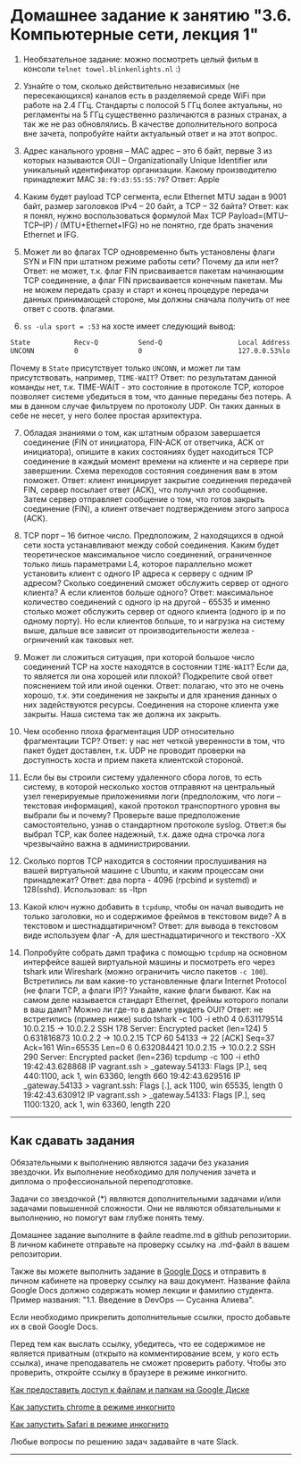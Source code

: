 # Домашнее задание к занятию "3.6. Компьютерные сети, лекция 1"

1. Необязательное задание:
можно посмотреть целый фильм в консоли `telnet towel.blinkenlights.nl` :)

2. Узнайте о том, сколько действительно независимых (не пересекающихся) каналов есть в разделяемой среде WiFi при работе на 2.4 ГГц. Стандарты с полосой 5 ГГц более актуальны, но регламенты на 5 ГГц существенно различаются в разных странах, а так же не раз обновлялись. В качестве дополнительного вопроса вне зачета, попробуйте найти актуальный ответ и на этот вопрос.

3. Адрес канального уровня – MAC адрес – это 6 байт, первые 3 из которых называются OUI – Organizationally Unique Identifier или уникальный идентификатор организации. Какому производителю принадлежит MAC `38:f9:d3:55:55:79`?
 Ответ: Apple

4. Каким будет payload TCP сегмента, если Ethernet MTU задан в 9001 байт, размер заголовков IPv4 – 20 байт, а TCP – 32 байта?
 Ответ: как я понял, нужно воспользоваться формулой Max TCP Payload=(MTU–TCP–IP) / (MTU+Ethernet+IFG)
 но не понятно, где брать значения Ethernet и IFG.

5. Может ли во флагах TCP одновременно быть установлены флаги SYN и FIN при штатном режиме работы сети? Почему да или нет?
 Ответ: не может, т.к. флаг FIN присваивается пакетам начинающим TCP соединение, а флаг FIN присваивается конечным пакетам. Мы не можем передать сразу и старт и конец процедуре передачи данных принимающей стороне, мы должны сначала получить от нее ответ с соотв. флагами.
6. `ss -ula sport = :53` на хосте имеет следующий вывод:

```bash
State           Recv-Q          Send-Q                   Local Address:Port                     Peer Address:Port          Process
UNCONN          0               0                        127.0.0.53%lo:domain                        0.0.0.0:*
```

Почему в `State` присутствует только `UNCONN`, и может ли там присутствовать, например, `TIME-WAIT`?
 Ответ: по результатам данной команды нет, т.к. TIME-WAIT - это состояние в протоколе TCP, которое позволяет системе убедиться в том, что данные переданы без потерь.
А мы в данном случае фильтруем по протоколу UDP. Он таких данных в себе не несет, у него более простая архитектура.

7. Обладая знаниями о том, как штатным образом завершается соединение (FIN от инициатора, FIN-ACK от ответчика, ACK от инициатора), опишите в каких состояниях будет находиться TCP соединение в каждый момент времени на клиенте и на сервере при завершении. Схема переходов состояния соединения вам в этом поможет.
 Ответ: клиент инициирует закрытие соединения передачей FIN, сервер посылает ответ (ACK), что получил это сообщение. Затем сервер отправляет сообщение о том, что готов закрыть соединение (FIN), а клиент отвечает подтверждением этого запроса (ACK).

8. TCP порт – 16 битное число. Предположим, 2 находящихся в одной сети хоста устанавливают между собой соединения. Каким будет теоретическое максимальное число соединений, ограниченное только лишь параметрами L4, которое параллельно может установить клиент с одного IP адреса к серверу с одним IP адресом? Сколько соединений сможет обслужить сервер от одного клиента? А если клиентов больше одного?
 Ответ: максимальное количество соединений с одного ip на другой - 65535 и именно столько может обслужить сервер от одного клиента (одного ip и по одному порту). Но если клиентов больше, то и нагрузка на систему выше, дальше все зависит от производительности железа - огрничений как таковых нет.

9. Может ли сложиться ситуация, при которой большое число соединений TCP на хосте находятся в состоянии  `TIME-WAIT`? Если да, то является ли она хорошей или плохой? Подкрепите свой ответ пояснением той или иной оценки.
 Ответ: полагаю, что это не очень хорошо, т.к. эти соединения не закрыты и для хранения данных о них задействуются ресурсы. Соединения на стороне клиента уже закрыты. Наша система так же должна их закрыть.

10. Чем особенно плоха фрагментация UDP относительно фрагментации TCP?
 Ответ: у нас нет четкой уверенности в том, что пакет будет доставлен, т.к. UDP не проводит проверки на доступность хоста и прием пакета клиентской стороной.

11. Если бы вы строили систему удаленного сбора логов, то есть систему, в которой несколько хостов отправяют на центральный узел генерируемые приложениями логи (предположим, что логи – текстовая информация), какой протокол транспортного уровня вы выбрали бы и почему? Проверьте ваше предположение самостоятельно, узнав о стандартном протоколе syslog.
 Ответ:я бы выбрал TCP, как более надежный, т.к. даже одна строчка лога чрезвычайно важна в администрировании.

12. Сколько портов TCP находится в состоянии прослушивания на вашей виртуальной машине с Ubuntu, и каким процессам они принадлежат?
 Ответ: два порта - 4096 (rpcbind и systemd) и 128(sshd). Использовал:
 ss -ltpn

13. Какой ключ нужно добавить в `tcpdump`, чтобы он начал выводить не только заголовки, но и содержимое фреймов в текстовом виде? А в текстовом и шестнадцатиричном?
 Ответ: для вывода в текстовом виде используем флаг -A, для шестнадцатиричного и текствого -XX


14. Попробуйте собрать дамп трафика с помощью `tcpdump` на основном интерфейсе вашей виртуальной машины и посмотреть его через tshark или Wireshark (можно ограничить число пакетов `-c 100`). Встретились ли вам какие-то установленные флаги Internet Protocol (не флаги TCP, а флаги IP)? Узнайте, какие флаги бывают. Как на самом деле называется стандарт Ethernet, фреймы которого попали в ваш дамп? Можно ли где-то в дампе увидеть OUI?
 Ответ: не встретились (пример ниже)
 sudo tshark -c 100 -i eth0
    4 0.631179514    10.0.2.15 → 10.0.2.2     SSH 178 Server: Encrypted packet (len=124)
    5 0.631816873     10.0.2.2 → 10.0.2.15    TCP 60 54133 → 22 [ACK] Seq=37 Ack=161 Win=65535 Len=0
    6 0.632084421    10.0.2.15 → 10.0.2.2     SSH 290 Server: Encrypted packet (len=236)
tcpdump -c 100 -i eth0
19:42:43.628868 IP vagrant.ssh > _gateway.54133: Flags [P.], seq 440:1100, ack 1, win 63360, length 660
19:42:43.629516 IP _gateway.54133 > vagrant.ssh: Flags [.], ack 1100, win 65535, length 0
19:42:43.630912 IP vagrant.ssh > _gateway.54133: Flags [P.], seq 1100:1320, ack 1, win 63360, length 220
 
 ---

## Как сдавать задания

Обязательными к выполнению являются задачи без указания звездочки. Их выполнение необходимо для получения зачета и диплома о профессиональной переподготовке.

Задачи со звездочкой (*) являются дополнительными задачами и/или задачами повышенной сложности. Они не являются обязательными к выполнению, но помогут вам глубже понять тему.

Домашнее задание выполните в файле readme.md в github репозитории. В личном кабинете отправьте на проверку ссылку на .md-файл в вашем репозитории.

Также вы можете выполнить задание в [Google Docs](https://docs.google.com/document/u/0/?tgif=d) и отправить в личном кабинете на проверку ссылку на ваш документ.
Название файла Google Docs должно содержать номер лекции и фамилию студента. Пример названия: "1.1. Введение в DevOps — Сусанна Алиева".

Если необходимо прикрепить дополнительные ссылки, просто добавьте их в свой Google Docs.

Перед тем как выслать ссылку, убедитесь, что ее содержимое не является приватным (открыто на комментирование всем, у кого есть ссылка), иначе преподаватель не сможет проверить работу. Чтобы это проверить, откройте ссылку в браузере в режиме инкогнито.

[Как предоставить доступ к файлам и папкам на Google Диске](https://support.google.com/docs/answer/2494822?hl=ru&co=GENIE.Platform%3DDesktop)

[Как запустить chrome в режиме инкогнито ](https://support.google.com/chrome/answer/95464?co=GENIE.Platform%3DDesktop&hl=ru)

[Как запустить  Safari в режиме инкогнито ](https://support.apple.com/ru-ru/guide/safari/ibrw1069/mac)

Любые вопросы по решению задач задавайте в чате Slack.

---
